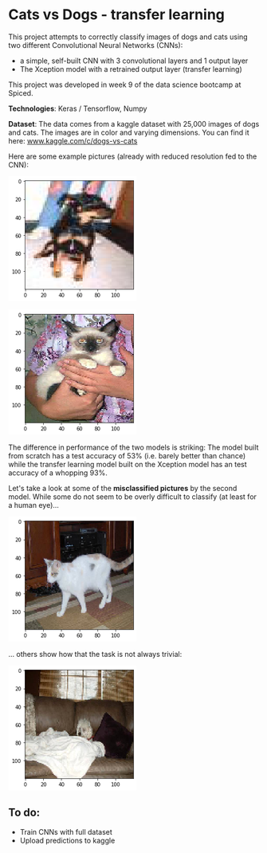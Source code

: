 # Cats vs Dogs - transfer learning

This project attempts to correctly classify images of dogs and cats using two different Convolutional Neural Networks (CNNs):

- a simple, self-built CNN with 3 convolutional layers and 1 output layer
- The Xception model with a retrained output layer (transfer learning)

This project was developed in week 9 of the data science bootcamp at Spiced.

**Technologies**: Keras / Tensorflow, Numpy

**Dataset**: The data comes from a kaggle dataset with 25,000 images of dogs and cats. The images are in color and varying dimensions. You can find it here: www.kaggle.com/c/dogs-vs-cats

Here are some example pictures (already with reduced resolution fed to the CNN):

![](pictures/example1.png)

![](pictures/example2.png)

The difference in performance of the two models is striking: The model built from scratch has a test accuracy of  53% (i.e. barely better than chance) while the transfer learning model built on the Xception model has an test accuracy of a whopping 93%.



Let's take a look at some of the **misclassified pictures** by the second model. While some do not seem to be overly difficult to classify (at least for a human eye)... 

![](pictures/misclassified1.png)

... others show how that the task is not always trivial:

![](pictures/misclassified2.png)



## To do:

- Train CNNs with full dataset
- Upload predictions to kaggle




